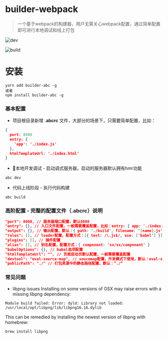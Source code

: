 # builder-webpack
> 一个基于webpack的构建器，用户无需关心webpack配置，通过简单配置即可进行本地调试和线上打包

![dev](http://img.daily.taobaocdn.net/tps/TB1qKPhXow7LKJjyzdKXXaShXXa-2546-1448.gif)

![build](http://img.daily.taobaocdn.net/tps/TB1quPhXow7LKJjyzdKXXaShXXa-2556-1380.gif)

# 安装
```
yarn add builder-abc -g
或者
npm install builder-abc -g
```

### 基本配置
* 项目根目录新增 **.abcrc** 文件，大部分的场景下，只需要简单配置，比如：
``` json
{
  port: 8000
  entry: {
    'app': './index.js'
  },
  htmlTemplateUrl: './index.html'
}
```
* 本地开发调试 - 启动调式服务器，启动的服务器默认拥有hmr功能
```
abc dev
```
* 代码上线阶段 - 执行代码构建
```
abc build
```

### 高阶配置 - 完整的配置文件（.abcrc）说明
```json
"port": 8080, // 服务器端口配置，默认8080
"entry": {}, // 入口文件配置，一般需要覆盖配置，比如：entry: { app: './index.js' }
"output": {}, // 输出配置，默认：{ path: './build', filename: '[name].js' }
"rules": [], // loader配置，配置方式：[{ test: /\.js$/, use: ['babel'] }]
"plugins": [], // 插件配置
"alias": [], // 别名配置，配置方式：{ component: 'xx/xx/component' }
"babelOptions": {}, // babel选项配置
"htmlTemplateUrl": "", // 页面启动页默认配置，一般需要覆盖配置
"devtool": "eval-source-map", // soucemap配置，开发模式下使用，默认：eval-source-map
"publicPath": "./" // 打包资源中的静态路径配置，默认：”./“
```

### 常见问题
* libpng issues
Installing on some versions of OSX may raise errors with a missing libpng dependency:
```
Module build failed: Error: dyld: Library not loaded: /usr/local/opt/libpng/lib/libpng16.16.dylib
```
This can be remedied by installing the newest version of libpng with homebrew:
```
brew install libpng
```